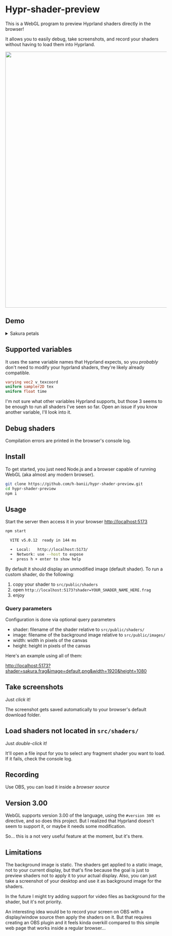 # Hypr-shader-preview

This is a WebGL program to preview Hyprland shaders directly in the browser!

It allows you to easily debug, take screenshots, and record your shaders
without having to load them into Hyprland.

<img src="https://github.com/h-banii/hypr-shader-preview/assets/121690516/6a28eb70-6e62-44c6-b09e-fc568a723755" width="800"/>

## Demo

<details>
  <summary>Sakura petals</summary>
  <p>
    <video src="https://github.com/h-banii/hypr-shader-preview/assets/121690516/35cccd25-f6ae-46e5-a3bb-96112e3d35ff">
    </video>
    <em>
      anime: <a href="https://www.crunchyroll.com/series/GY5V74MPY/citrus">Citrus</a><br>
      wallpaper: <a href="https://www.reddit.com/r/CitrusManga/comments/8vjcpe/">reddit</a><br>
      music: <a href="https://youtu.be/-nmeHZ8rOd8?si=_fZFE2syWFt0SVdL">さりい bgm (YouTube)</a>, <a href="https://twitter.com/sarixbgm">sarixbgm (twitter)</a>
    </em>
  </p>
</details>

## Supported variables

It uses the same variable names that Hyprland expects, so you *probably* don't
need to modify your hyprland shaders, they're likely already compatible.

```glsl
varying vec2 v_texcoord
uniform sampler2D tex
uniform float time
```

I'm not sure what other variables Hyprland supports, but those 3 seems to be
enough to run all shaders I've seen so far. Open an issue if you know another
variable, I'll look into it.

## Debug shaders

Compilation errors are printed in the browser's console log.

## Install

To get started, you just need Node.js and a browser capable of running WebGL
(aka almost any modern browser).

```sh
git clone https://github.com/h-banii/hypr-shader-preview.git
cd hypr-shader-preview
npm i
```

## Usage

Start the server then access it in your browser
[http://localhost:5173](http://localhost:5173)

```sh
npm start

  VITE v5.0.12  ready in 144 ms

  ➜  Local:   http://localhost:5173/
  ➜  Network: use --host to expose
  ➜  press h + enter to show help
```

By default it should display an unmodified image (default shader). To run a
custom shader, do the following:

1) copy your shader to `src/public/shaders`
2) open `http://localhost:5173?shader=YOUR_SHADER_NAME_HERE.frag`
3) enjoy

### Query parameters

Configuration is done via optional query parameters

- shader: filename of the shader relative to `src/public/shaders/`
- image: filename of the background image relative to `src/public/images/`
- width: width in pixels of the canvas
- height: height in pixels of the canvas

Here's an example using all of them:

[http://localhost:5173?shader=sakura.frag&image=default.png&width=1920&height=1080](http://localhost:5173?shader=sakura.frag&image=default.png&width=1920&height=1080)

<!-- ### shader -->
<!---->
<!-- This allows you to create a file named `you_shader.frag` inside `src/shaders` -->
<!-- and access its preview on -->
<!---->
<!-- [http://localhost:5173?shader=your_shader.frag](http://localhost:5173?shader=your_shader.frag). -->
<!---->
<!-- ### image -->
<!---->
<!-- If you want to change the background image, just add an image to `src/images` -->
<!-- and pass the filename through the query parameter -->
<!---->
<!-- [http://localhost:5173?image=your_image.jpg](http://localhost:5173?image=your_image.jpg). -->
<!---->
<!-- ### width and height -->
<!---->
<!-- This is useful if you want your preview to have a particular size, like -->
<!-- 1920x1080 -->
<!---->
<!-- By default the canvas tries to occupy your browser window size, but it will not -->
<!-- get dynamically resized if the window changes size after it has already loaded. -->
<!-- (If you want the canvas size to update, just reload the page). -->
<!---->
<!-- [http://localhost:5173?width=1920&height=1080](http://localhost:5173?width=1920&height=1080). -->

##  Take screenshots

Just *click* it!

The screenshot gets saved automatically to your browser's default download
folder.

## Load shaders not located in `src/shaders/`

Just *double-click* it!

It'll open a file input for you to select any fragment shader you want to load.
If it fails, check the console log.

## Recording

Use OBS, you can load it inside a *browser source*

## Version 3.00

WebGL supports version 3.00 of the language, using the `#version 300 es`
directive, and so does this project. But I realized that Hyprland doesn't seem
to support it, or maybe it needs some modification.

So... this is a not very useful feature at the moment, but it's there.

## Limitations

The background image is static. The shaders get applied to a static image, not
to your current display, but that's fine because the goal is just to preview
shaders not to apply it to your actual display. Also, you can just take a
screenshot of your desktop and use it as background image for the shaders.

In the future I might try adding support for video files as background for the
shader, but it's not priority.

An interesting idea would be to record your screen on OBS with a display/window
source then apply the shaders on it. But that requires creating an OBS plugin
and it feels kinda overkill compared to this simple web page that works inside
a regular browser...
